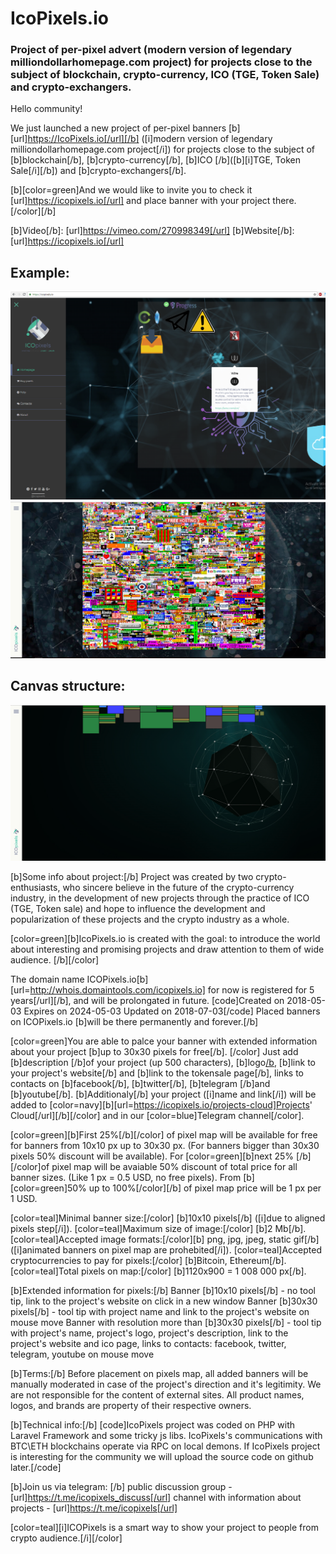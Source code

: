 # IcoPixels.io
### Project of per-pixel advert (modern version of legendary milliondollarhomepage.com project) for projects close to the subject of blockchain, crypto-currency, ICO (TGE, Token Sale) and crypto-exchangers.

Hello community!

We just launched a new project of per-pixel banners [b][url]https://IcoPixels.io[/url][/b] ([i]modern version of legendary milliondollarhomepage.com project[/i]) 
for projects close to the subject of [b]blockchain[/b], [b]crypto-currency[/b], [b]ICO [/b]([b][i]TGE, Token Sale[/i][/b]) and [b]crypto-exchangers[/b].

[b][color=green]And we would like to invite you to check it [url]https://icopixels.io[/url] and place banner with your project there.[/color][/b]

[b]Video[/b]: [url]https://vimeo.com/270998349[/url]
[b]Website[/b]: [url]https://icopixels.io[/url]

## Example:
![alt text](https://github.com/progressionnetwork/IcoPixels.io/blob/main/image_2018-05-18_12-34-58.png?raw=true)
![alt text](https://github.com/progressionnetwork/IcoPixels.io/blob/main/image_2018-04-26_15-55-47.png?raw=true)

## Canvas structure:
![alt text](https://github.com/progressionnetwork/IcoPixels.io/blob/main/image_2018-04-27_09-51-05.png?raw=true)

[b]Some info about project:[/b]
Project was created by two crypto-enthusiasts, who sincere believe in the future of the crypto-currency industry, 
in the development of new projects through the practice of ICO (TGE, Token sale) and hope to influence the development 
and popularization of these projects and the crypto industry as a whole. 

[color=green][b]IcoPixels.io is created with the goal: to introduce the world about interesting and promising projects and draw attention to them of wide audience. [/b][/color]

The domain name ICOPixels.io[b][url=http://whois.domaintools.com/icopixels.io] for now is registered for 5 years[/url][/b], and will be prolongated in future. 
[code]Created on 2018-05-03
Expires on 2024-05-03
Updated on 2018-07-03[/code]
Placed banners on ICOPixels.io [b]will be there permanently and forever.[/b]

[color=green]You are able to palce your banner with extended information about your project [b]up to 30x30 pixels for free[/b]. [/color]
Just add [b]description [/b]of your project (up 500 characters), [b]logo[/b]([i]50x50px[/i]), [b]link to your project's website[/b] and [b]link to the tokensale page[/b], 
links to contacts on [b]facebook[/b], [b]twitter[/b], [b]telegram [/b]and [b]youtube[/b].
[b]Additionaly[/b] your project ([i]name and link[/i]) will be added to [color=navy][b][url=https://icopixels.io/projects-cloud]Projects' Cloud[/url][/b][/color] and in our [color=blue]Telegram channel[/color].

[color=green][b]First 25%[/b][/color] of pixel map will be available for free for banners from 10x10 px up to 30x30 px. (For banners bigger than 30x30 pixels 50% discount will be available). 
For [color=green][b]next 25% [/b][/color]of pixel map will be avaiable 50% discount of total price for all banner sizes. (Like 1 px = 0.5 USD, no free pixels).
From [b][color=green]50% up to 100%[/color][/b] of pixel map price will be 1 px per 1 USD. 

[color=teal]Minimal banner size:[/color] [b]10x10 pixels[/b] ([i]due to aligned pixels step[/i]).
[color=teal]Maximum size of image:[/color] [b]2 Mb[/b]. 
[color=teal]Accepted image formats:[/color][b] png, jpg, jpeg, static gif[/b] ([i]animated banners on pixel map are prohebited[/i]). 
[color=teal]Accepted cryptocurrencies to pay for pixels:[/color] [b]Bitcoin, Ethereum[/b].
[color=teal]Total pixels on map:[/color] [b]1120х900 = 1 008 000 px[/b].

[b]Extended information for pixels:[/b]
Banner [b]10х10 pixels[/b] - no tool tip, link to the project's website on click in a new window 
Banner [b]30х30 pixels[/b] - tool tip with project name and link to the project's website on mouse move 
Banner with resolution more than [b]30x30 pixels[/b] - tool tip with project's name, project's logo, project's description, link to the project's website and ico page, links to contacts: facebook, twitter, telegram, youtube on mouse move

[b]Terms:[/b]
Before placement on pixels map, all added banners will be manually moderated in case of the project's direction and it's legitimity.
We are not responsible for the content of external sites. 
All product names, logos, and brands are property of their respective owners.

[b]Technical info:[/b]
[code]IcoPixels project was coded on PHP with Laravel Framework and some tricky js libs. 
IcoPixels's communications with BTC\ETH blockchains operate via RPC on local demons.
If IcoPixels project is interesting for the community we will upload the source code on github later.[/code]

[b]Join us via telegram: [/b]
public discussion group - [url]https://t.me/icopixels_discuss[/url]
channel with information about projects - [url]https://t.me/icopixels[/url]

[color=teal][i]ICOPixels is a smart way to show your project to people from crypto audience.[/i][/color]
